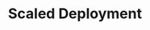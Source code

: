 ---
type: docs
title: "Scaled Deployment"
linkTitle: "Scaled Deployment"
weight: 8
description: >-
  The following guides are designed to provide scaled onboarding experience to Azure Arc of virtual machines deployed in various platforms and existing environments.
---